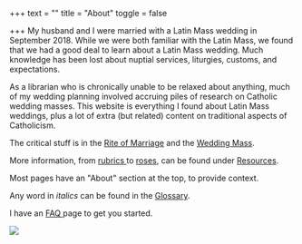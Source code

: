 +++
text = ""
title = "About"
toggle = false

+++
My husband and I were married with a Latin Mass wedding in September 2018. While we were both familiar with the Latin Mass, we found that we had a good deal to learn about a Latin Mass wedding. Much knowledge has been lost about nuptial services, liturgies, customs, and expectations.

As a librarian who is chronically unable to be relaxed about anything, much of my wedding planning involved accruing piles of research on Catholic wedding masses. This website is everything I found about Latin Mass weddings, plus a lot of extra (but related) content on traditional aspects of Catholicism.

The critical stuff is in the [Rite of Marriage](https://www.latinmasswedding.com/rite-of-marriage/) and the [Wedding Mass](https://www.latinmasswedding.com/the-wedding-mass/).

More information, from [rubrics ](https://www.latinmasswedding.com/resources/rubrics-for-the-wedding-mass/)to [roses](https://www.latinmasswedding.com/resources/flowers/), can be found under [Resources](https://www.latinmasswedding.com/resources/).

Most pages have an "About" section at the top, to provide context.

Any word in _italics_ can be found in the [Glossary](https://www.latinmasswedding.com/resources/glossary/).

I have an [FAQ ](https://www.latinmasswedding.com/resources/faqs/)page to get you started.

![](/uploads/_MG_0753-min.JPG)